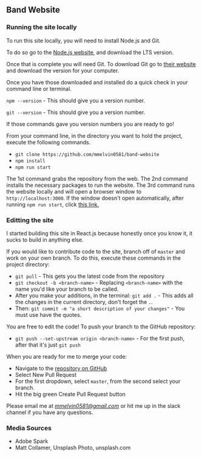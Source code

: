 ## Band Website

### Running the site locally
To run this site locally, you will need to install Node.js and Git.

To do so go to the [Node.js website](https://nodejs.org), and download the LTS version.

Once that is complete you will need Git. To download Git go to [their website](https://git-scm.com/)
and download the version for your computer.

Once you have those downloaded and installed do a quick check in your command line or terminal.

`npm --version` - This should give you a version number.

`git --version` - This should give you a version number.

If those commands gave you version numbers you are ready to go!

From your command line, in the directory you want to hold the project, execute the following commands.
* `git clone https://github.com/mmelvin0581/band-website`
* `npm install`
* `npm run start`

The 1st command grabs the repository from the web. The 2nd command installs the necessary packages
to run the website. The 3rd command runs the website locally and will open a browser window to
`http://localhost:3000`. If the window doesn't open automatically, after running `npm run start`,
click [this link.](http://localhost:3000)

### Editting the site
I started building this site in React.js because honestly once you know it, it sucks to build in
anything else.

If you would like to contribute code to the site, branch off of `master` and work on your own branch.
To do this, execute these commands in the project directory:
* `git pull` - This gets you the latest code from the repository
* `git checkout -b <branch-name>` - Replacing `<branch-name>` with the name you'd like your branch to be called.
* After you make your additions, in the terminal: `git add .` - This adds all the changes in the current directory,
don't forget the `.`.
* Then: `git commit -m "a short description of your changes"` - You must use have the quotes.

You are free to edit the code! To push your branch to the GitHub repository:
* `git push --set-upstream origin <branch-name>` - For the first push, after that it's just `git push`

When you are ready for me to merge your code:
* Navigate to the [repository on GitHub](https://github.com/mmelvin0581/band-website)
* Select New Pull Request
* For the first dropdown, select `master`, from the second select your branch.
* Hit the big green Create Pull Request button

Please email me at *mmelvin0581@gmail.com* or hit me up in the slack channel if you have any questions.

### Media Sources
- Adobe Spark
- Matt Collamer, Unsplash Photo, unsplash.com 
